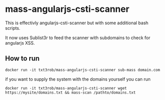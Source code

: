 # mass-angularjs-csti-scanner


This is effectivly angularjs-csti-scanner but with some additional bash scripts.

It now uses Sublist3r to feed the scanner with subdomains to check for angularjs XSS.


How to run
-----

```
docker run -it txt3rob/mass-angularjs-csti-scanner sub-mass domain.com
```

if you want to supply the system with the domains yourself you can run 

```
docker run -it txt3rob/mass-angularjs-csti-scanner wget https://mysite/domains.txt && mass-scan /pathto/domains.txt
```


